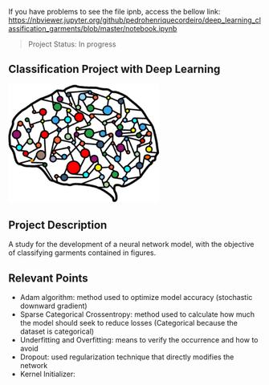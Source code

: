 If you have problems to see the file ipnb, access the bellow link:
https://nbviewer.jupyter.org/github/pedrohenriquecordeiro/deep_learning_classification_garments/blob/master/notebook.ipynb

> Project Status: In progress

## Classification Project with Deep Learning 

<p aling="center">
    <img src = "https://github.com/pedrohenriquecordeiro/deep_learning_classification_garments/blob/master/imgs/brain.png" width = 300/>
</p>

## Project Description
A study for the development of a neural network model, with the objective of classifying garments contained in figures.

## Relevant Points
* Adam algorithm: method used to optimize model accuracy (stochastic downward gradient)
* Sparse Categorical Crossentropy: method used to calculate how much the model should seek to reduce losses (Categorical because the dataset is categorical)
* Underfitting and Overfitting: means to verify the occurrence and how to avoid
* Dropout: used regularization technique that directly modifies the network
* Kernel Initializer:
